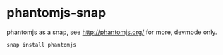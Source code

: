 # phantomjs-snap

phantomjs as a snap, see http://phantomjs.org/ for more, devmode only.

```
snap install phantomjs
```
